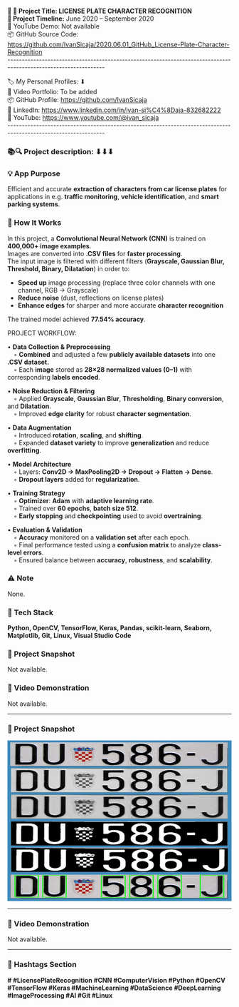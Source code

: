 **🧾 🎯 Project Title: LICENSE PLATE CHARACTER RECOGNITION  
📅 Project Timeline:** June 2020 – September 2020  
🎥 YouTube Demo: Not available  
📦 GitHub Source Code: <https://github.com/IvanSicaja/2020.06.01_GitHub_License-Plate-Character-Recognition>  
\----------------------------------------------------------------------------------------------------------------

🏷️ My Personal Profiles: ⬇︎  
🎥 Video Portfolio: To be added  
📦 GitHub Profile: <https://github.com/IvanSicaja>  
🔗 LinkedIn: <https://www.linkedin.com/in/ivan-si%C4%8Daja-832682222>  
🎥 YouTube: <https://www.youtube.com/@ivan_sicaja>  
\----------------------------------------------------------------------------------------------------------------

### 📚🔍 Project description: ⬇︎⬇︎⬇︎

### 💡 App Purpose

Efficient and accurate **extraction of characters from car license plates** for applications in e.g. **traffic monitoring**, **vehicle identification**, and **smart parking systems**.

### 🧠 How It Works

In this project, a **Convolutional Neural Network (CNN)** is trained on **400,000+ image examples**.  
Images are converted into **.CSV files** for **faster processing**.  
The input image is filtered with different filters (**Grayscale, Gaussian Blur, Threshold, Binary, Dilatation**) in order to:

- **Speed up** image processing (replace three color channels with one channel, RGB → Grayscale)
- **Reduce noise** (dust, reflections on license plates)
- **Enhance edges** for sharper and more accurate **character recognition**

The trained model achieved **77.54% accuracy**.

PROJECT WORKFLOW:

• **Data Collection & Preprocessing**  
 ◦ **Combined** and adjusted a few **publicly available datasets** into one **.CSV dataset.**  
 ◦ Each **image** stored as **28×28 normalized values (0–1)** with corresponding **labels encoded**.

• **Noise Reduction & Filtering**  
 ◦ Applied **Grayscale**, **Gaussian Blur**, **Thresholding**, **Binary conversion**, and **Dilatation**.  
 ◦ Improved **edge clarity** for robust **character segmentation**.

• **Data Augmentation**  
 ◦ Introduced **rotation**, **scaling**, and **shifting**.  
 ◦ Expanded **dataset variety** to improve **generalization** and reduce **overfitting**.

• **Model Architecture**  
 ◦ Layers: **Conv2D → MaxPooling2D → Dropout → Flatten → Dense**.  
 ◦ **Dropout layers** added for **regularization**.

• **Training Strategy**  
 ◦ **Optimizer**: **Adam** with **adaptive learning rate**.  
 ◦ Trained over **60 epochs**, **batch size 512**.  
 ◦ **Early stopping** and **checkpointing** used to avoid **overtraining**.

• **Evaluation & Validation**  
 ◦ **Accuracy** monitored on a **validation set** after each epoch.  
 ◦ Final performance tested using a **confusion matrix** to analyze **class-level errors**.  
 ◦ Ensured balance between **accuracy**, **robustness**, and **scalability**.

### ⚠️ Note

None.

### 🔧 Tech Stack

**Python, OpenCV, TensorFlow, Keras, Pandas, scikit-learn, Seaborn, Matplotlib, Git, Linux, Visual Studio Code**

### 📸 Project Snapshot

Not available.

### 🎥 Video Demonstration

Not available.

---

### 📸 Project Snapshot

<p align="center">
  <img src="https://github.com/IvanSicaja/2020.06.01_GitHub_License-plate-character-recognition/raw/main/0.1_GitHub/1.0_Description_4_media_key_messages_and_captions/2.0_Thumbnail_2.png" 
       alt="App Preview" 
       width="640" 
       height="360">
</p>

---

### 🎥 Video Demonstration

Not available.

---


### 📣 Hashtags Section

**\# #LicensePlateRecognition #CNN #ComputerVision #Python #OpenCV #TensorFlow #Keras #MachineLearning #DataScience #DeepLearning #ImageProcessing #AI #Git #Linux**
